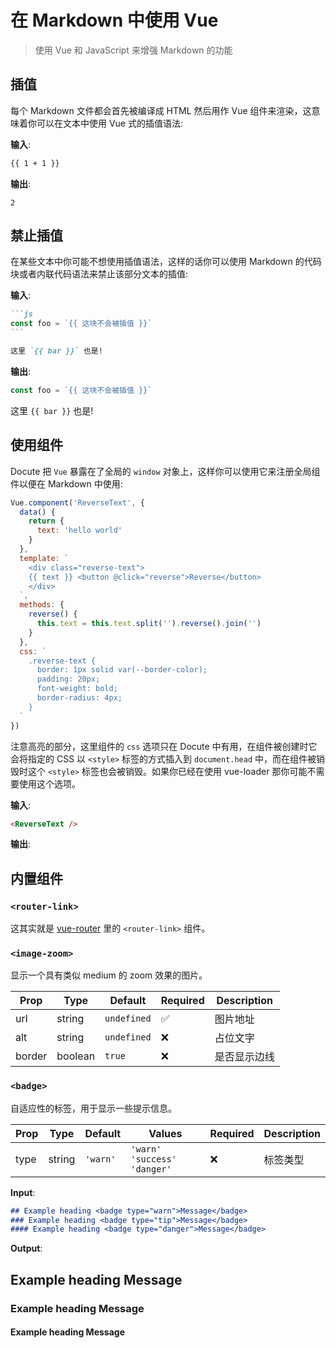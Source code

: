 # 在 Markdown  中使用 Vue

> 使用 Vue 和 JavaScript 来增强 Markdown 的功能

## 插值

每个 Markdown 文件都会首先被编译成 HTML 然后用作 Vue 组件来渲染，这意味着你可以在文本中使用 Vue 式的插值语法:

__输入__:

```markdown
{{ 1 + 1 }}
```

__输出__:

```
2
```

## 禁止插值

在某些文本中你可能不想使用插值语法，这样的话你可以使用 Markdown 的代码块或者内联代码语法来禁止该部分文本的插值:

__输入__:

````markdown
```js
const foo = `{{ 这块不会被插值 }}`
```

这里 `{{ bar }}` 也是!
````

__输出__:

```js
const foo = `{{ 这块不会被插值 }}`
```

这里 `{{ bar }}` 也是!

## 使用组件

Docute 把 `Vue` 暴露在了全局的 `window` 对象上，这样你可以使用它来注册全局组件以便在 Markdown 中使用:

```js {17-24}
Vue.component('ReverseText', {
  data() {
    return {
      text: 'hello world'
    }
  },
  template: `
    <div class="reverse-text">
    {{ text }} <button @click="reverse">Reverse</button>
    </div>
  `,
  methods: {
    reverse() {
      this.text = this.text.split('').reverse().join('')
    }
  },
  css: `
    .reverse-text {
      border: 1px solid var(--border-color);
      padding: 20px;
      font-weight: bold;
      border-radius: 4px;
    }
  `
})
```

注意高亮的部分，这里组件的 `css` 选项只在 Docute 中有用，在组件被创建时它会将指定的 CSS 以 `<style>` 标签的方式插入到 `document.head` 中，而在组件被销毁时这个 `<style>` 标签也会被销毁。如果你已经在使用 vue-loader 那你可能不需要使用这个选项。

__输入__:

```markdown
<ReverseText />
```

__输出__:

<ReverseText />

## 内置组件

### `<router-link>`

这其实就是 [vue-router](https://router.vuejs.org/api/#router-link-props) 里的 `<router-link>` 组件。

### `<image-zoom>`

显示一个具有类似 medium 的 zoom 效果的图片。

|Prop|Type|Default|Required|Description|
|---|---|---|---|---|
|url|string|`undefined`|✅|图片地址|
|alt|string|`undefined`|❌|占位文字|
|border|boolean|`true`|❌|是否显示边线|

### `<badge>`

自适应性的标签，用于显示一些提示信息。

|Prop|Type|Default|Values|Required|Description|
|---|---|---|---|---|---|
|type|string|`'warn'`|`'warn'` `'success'` `'danger'`|❌|标签类型|


__Input__:

```markdown
## Example heading <badge type="warn">Message</badge>
### Example heading <badge type="tip">Message</badge>
#### Example heading <badge type="danger">Message</badge>
```

__Output__:

<div class="example">

## Example heading <badge type="warn">Message</badge>
### Example heading <badge type="tip">Message</badge>
#### Example heading <badge type="danger">Message</badge>

</div>
